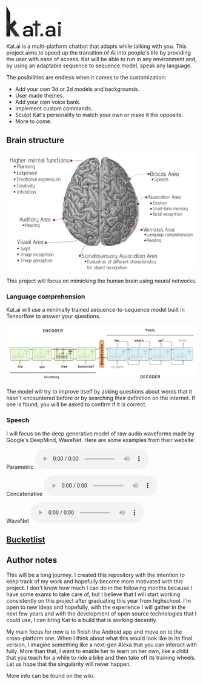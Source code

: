 <img src='https://raw.githubusercontent.com/takusui/Kat.ai/master/git/title-logo.png' height="80">

Kat.ai is a multi-platform chatbot that adapts while talking with you. This project aims to speed up the transition of AI into people's life by providing the user with ease of access. Kat will be able to run in any environment and, by using an adaptable sequence to sequence model, speak any language.

The posibilities are endless when it comes to the customization:
* Add your own 3d or 2d models and backgrounds.
* User made themes.
* Add your own voice bank.
* Implement custom commands.
* Sculpt Kat's personality to match your own or make it the opposite.
* More to come.

## Brain structure
![](https://raw.githubusercontent.com/takusui/Kat.ai/master/git/brain.png)

This project will focus on mimicking the human brain using neural networks.

### Language comprehension
Kat.ai will use a minimally trained sequence-to-sequence model built in Tensorflow to answer your questions.

![](https://raw.githubusercontent.com/takusui/Kat.ai/0e74c223a9b6e5eae9f37110425379dd58e1f4e8/git/seq2seq.png)

The model will try to improve itself by asking questions about words that it hasn't encountered before or by searching their definition on the internet. If one is found, you will be asked to confirm if it is correct.

### Speech
I will focus on the deep generative model of raw audio waveforms made by Google's DeepMind, WaveNet. Here are some examples from their website:

Parametric
<audio src="https://github.com/takusui/Kat.ai/blob/master/git/parametric-1.wav" controls preload></audio>

Concatenative
<audio src="https://github.com/takusui/Kat.ai/blob/master/git/concatenative-1.wav" controls preload></audio>

WaveNet
<audio src="https://github.com/takusui/Kat.ai/blob/master/git/wavenet-1.wav" controls preload></audio>

## [Bucketlist](https://github.com/takusui/Kat.ai/wiki/Bucketlist)
 
## Author notes

This will be a long journey. I created this repository with the intention to keep track of my work and hopefully become more motivated with this project. I don't know how much I can do in the following months because I have some exams to take care of, but I believe that I will start working consistently on this project after graduating this year from highschool. I'm open to new ideas and hopefully, with the experience I will gather in the next few years and with the development of open source technologies that I could use, I can bring Kat to a build that is working decently.

My main focus for now is to finish the Android app and move on to the cross-platform one. When I think about what this would look like in its final version, I imagine something like a next-gen Alexa that you can interact with fully. More than that, I want to enable her to learn on her own, like a child that you teach for a while to ride a bike and then take off its training wheels. Let us hope that the singularity will never happen.

More info can be found on the wiki.
